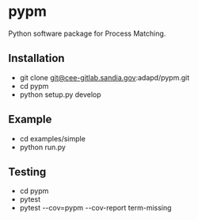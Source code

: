 # pypm

Python software package for Process Matching.

## Installation

* git clone git@cee-gitlab.sandia.gov:adapd/pypm.git
* cd pypm
* python setup.py develop

## Example

* cd examples/simple
* python run.py

## Testing

* cd pypm
* pytest
* pytest --cov=pypm --cov-report term-missing
